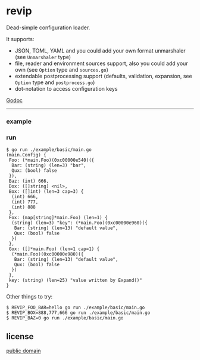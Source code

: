 # revip

Dead-simple configuration loader.

It supports:

- JSON, TOML, YAML and you could add your own format unmarshaler (see `Unmarshaler` type)
- file, reader and environment sources support, also you could add your own (see `Option` type and `sources.go`)
- extendable postprocessing support (defaults, validation, expansion, see `Option` type and `postprocess.go`)
- dot-notation to access configuration keys

[Godoc](https://godoc.org/github.com/corpix/revip)

---

### example


### run

```console
$ go run ./example/basic/main.go
(main.Config) {
 Foo: (*main.Foo)(0xc00000e540)({
  Bar: (string) (len=3) "bar",
  Qux: (bool) false
 }),
 Baz: (int) 666,
 Dox: ([]string) <nil>,
 Box: ([]int) (len=3 cap=3) {
  (int) 666,
  (int) 777,
  (int) 888
 },
 Fox: (map[string]*main.Foo) (len=1) {
  (string) (len=3) "key": (*main.Foo)(0xc00000e960)({
   Bar: (string) (len=13) "default value",
   Qux: (bool) false
  })
 },
 Gox: ([]*main.Foo) (len=1 cap=1) {
  (*main.Foo)(0xc00000e980)({
   Bar: (string) (len=13) "default value",
   Qux: (bool) false
  })
 },
 key: (string) (len=25) "value written by Expand()"
}
```

Other things to try:

```console
$ REVIP_FOO_BAR=hello go run ./example/basic/main.go
$ REVIP_BOX=888,777,666 go run ./example/basic/main.go
$ REVIP_BAZ=0 go run ./example/basic/main.go
```

## license

[public domain](https://unlicense.org/)
